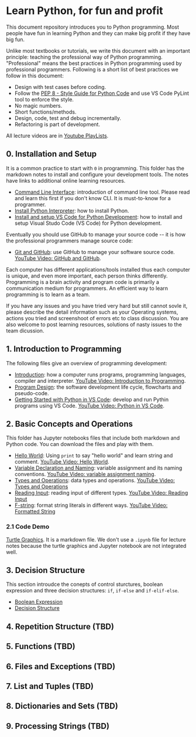# Learn Python, for fun and profit

This document repository introduces you to Python programming. Most people have fun in learning Python and they can make big profit if they have big fun.

Unlike most textbooks or tutorials, we write this document with an important principle: teaching the professional way of Python programming. "Professional" means the best practices in Python programming used by professional programmers. Following is a short list of best practices we follow in this document:

- Design with test cases before coding.
- Follow the [PEP 8 - Style Guide for Python Code](https://www.python.org/dev/peps/pep-0008/) and use VS Code PyLint tool to enforce the style.
- No magic numbers.
- Short functions/methods.
- Design, code, test and debug incrementally.
- Refactoring is part of development.

All lecture videos are in [Youtube PlayLists](https://www.youtube.com/channel/UC2uDA5EgdwxcmSHMZ1f4jvw/playlists).

## 0. Installation and Setup

It is a common practice to start with `0` in programming. This folder has the markdown notes to install and configure your development tools. The notes have links to additional online learning resources.

- [Command Line Interface](0-installation-setup/command-line.md): introduction of command line tool. Please read and learn this first if you don't know CLI. It is must-to-know for a programmer.
- [Install Python Interpreter](0-installation-setup/install-python.md): how to install Python.
- [Install and setup VS Code for Python Development](./0-installation-setup/vscode-python.md): how to install and setup Visual Studo Code (VS Code) for Python development.

Eventually you should use GitHub to manage your source code -- it is how the professional programmers manage source code:

- [Git and GitHub](0-installation-setup/git-and-github.md): use GitHub to manage your software source code. [YouTube Video: GitHub and GitHub](https://youtu.be/WUDzf_c2w0I).

Each computer has different applications/tools installed thus each computer is unique, and even more important, each person thinks differently. Programming is a brain activity and program code is primarily a communication medium for programmers. An efficient way to learn programming is to learn as a team.

If you have any issues and you have tried very hard but still cannot sovle it, please describe the detail information such as your Operating systems, actions you tried and screenshoot of errors etc to class discussion. You are also welcome to post learning resources, solutions of nasty issues to the team dicussion.

## 1. Introduction to Programming

The following files give an overview of programming development:

- [Introduction](1-introduction-programming/introduction.md): how a computer runs programs, programming languages, compiler and interpreter. [YouTube Video: Introduction to Programming](https://youtu.be/4jJ9elnDTk0).
- [Program Design](1-introduction-programming/program-design.md): the software development life cycle, flowcharts and pseudo-code.
- [Getting Started with Python in VS Code](1-introduction-programming/getting-started.md): develop and run Pythin programs using VS Code. [YouTube Video: Python in VS Code](https://youtu.be/FMpb1oN5Jew).

## 2. Basic Concepts and Operations

This folder has Jupyter notebooks files that include both markdown and Python code. You can download the files and play with them.

- [Hello World](2-basic-operations/hello-world.ipynb): Using `print` to say "hello world" and learn string and comment. [YouTube Video: Hello World](https://youtu.be/gLDAJiWOmj8).
- [Variable Declaration and Naming](2-basic-operations/variable-assignment-naming.ipynb): variable assignment and its naming conventions. [YouTube Video: variable assignment naming](https://youtu.be/j415LA6XROA).
- [Types and Operations](2-basic-operations/types-and-operations.ipynb): data types and operations. [YouTube Video: Types and Operations](https://youtu.be/HopGmJKTTE4)
- [Reading Input](2-basic-operations/reading-input.pynb): reading input of different types. [YouTube Video: Reading Input](https://youtu.be/5H09F6JFbIs)
- [F-string](2-basic-operations/formatted-string.ipynb): format string literals in different ways. [YouTube Video: Formatted String](https://youtu.be/fEGRLW_--Co)

### 2.1 Code Demo

[Turtle Graphics](2-basic-operations/turtle-graphics.md). It is a markdown file. We don't use a `.ipynb` file for lecture notes because the turtle graphics and Jupyter notebook are not integrated well.

## 3. Decision Structure

This section introudce the conepts of control sturctures, boolean expression and three decision structures: `if`, `if-else` and `if-elif-else`.

- [Boolean Expression](3-decision-structure/boolean-expression.ipynb)
- [Decision Structure](3-decision-structure/decision-structure.ipynb)

## 4. Repetition Structure (TBD)

## 5. Functions (TBD)

## 6. Files and Exceptions (TBD)

## 7. List and Tuples (TBD)

## 8. Dictionaries and Sets (TBD)

## 9. Processing Strings (TBD)
